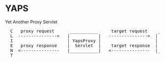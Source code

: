 # YAPS
Yet Another Proxy Servlet



<pre>
  C   proxy request      ___________     target request    ___________
  L  --------------->   |           |   --------------->  |           |
  I                     | YapsProxy |                     |   Target  |
  E   proxy response    |  Servlet  |    target response  |           |
  N  <---------------   |___________|   <---------------  |___________|
  T
</pre>
 
